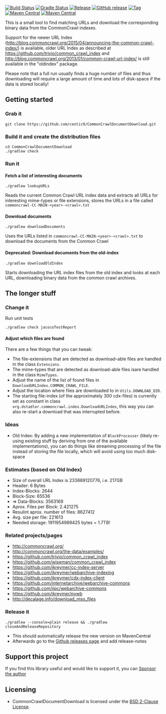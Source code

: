[![Build Status](https://github.com/centic9/CommonCrawlDocumentDownload/actions/workflows/gradle-build.yml/badge.svg)](https://github.com/centic9/CommonCrawlDocumentDownload/actions)
[![Gradle Status](https://gradleupdate.appspot.com/centic9/CommonCrawlDocumentDownload/status.svg?branch=master)](https://gradleupdate.appspot.com/centic9/CommonCrawlDocumentDownload/status)
[![Release](https://img.shields.io/github/release/centic9/CommonCrawlDocumentDownload.svg)](https://github.com/centic9/CommonCrawlDocumentDownload/releases)
[![GitHub release](https://img.shields.io/github/release/centic9/CommonCrawlDocumentDownload.svg?label=changelog)](https://github.com/centic9/CommonCrawlDocumentDownload/releases/latest)
[![Tag](https://img.shields.io/github/tag/centic9/CommonCrawlDocumentDownload.svg)](https://github.com/centic9/CommonCrawlDocumentDownload/tags)
[![Maven Central](https://maven-badges.herokuapp.com/maven-central/org.dstadler/commoncrawldownload/badge.svg?style=flat)](https://maven-badges.herokuapp.com/maven-central/org.dstadler/commoncrawldownload) 
[![Maven Central](https://img.shields.io/maven-central/v/org.dstadler/commoncrawldownload.svg)](https://maven-badges.herokuapp.com/maven-central/org.dstadler/commoncrawldownload)

This is a small tool to find matching URLs and download the corresponding binary data from the CommonCrawl indexes.

Support for the newer URL Index (http://blog.commoncrawl.org/2015/04/announcing-the-common-crawl-index/) is available, older URL Index as described at https://github.com/trivio/common_crawl_index and 
http://blog.commoncrawl.org/2013/01/common-crawl-url-index/ is still available in the "oldindex" package.

Please note that a full run usually finds a huge number of files and thus downloading will require a large 
amount of time and lots of disk-space if the data is stored locally!

## Getting started

### Grab it

    git clone https://github.com/centic9/CommonCrawlDocumentDownload.git

### Build it and create the distribution files

    cd CommonCrawlDocumentDownload
    ./gradlew check

### Run it

#### Fetch a list of interesting documents

    ./gradlew lookupURLs
    
Reads the current Common Crawl URL index data and extracts all URLs for 
interesting mime-types or file extensions, stores the URLs in a file 
called `commoncrawl-CC-MAIN-<year>-<crawl>.txt`
        
#### Download documents

    ./gradlew downloadDocuments

Uses the URLs listed in `commoncrawl-CC-MAIN-<year>-<crawl>.txt` to 
download the documents from the Common Crawl

#### Deprecated: Download documents from the old-index

    ./gradlew downloadOldIndex

Starts downloading the URL index files from the old index and looks 
at each URL, downloading binary data from the common crawl archives.

## The longer stuff

### Change it

Run unit tests

    ./gradlew check jacocoTestReport

#### Adjust which files are found

There are a few things that you can tweak:

* The file-extensions that are detected as download-able files are handled in the class `Extensions`.
* The mime-types that are detected as download-able files isare handled in the class `MimeTypes`.
* Adjust the name of the list of found files in `DownloadURLIndex.COMMON_CRAWL_FILE`.
* Adjust the location where files are downloaded to in `Utils.DOWNLOAD_DIR`.
* The starting file-index (of the approximately 300 cdx-files) is currently set as constant in class `org.dstadler.commoncrawl.index.DownloadURLIndex`, this way you can also re-start a download that was interrupted before.

### Ideas

* Old Index: By adding a new implementation of `BlockProcesser` (likely re-using existing stuff by deriving from one of the
available implementations), you can do things like streaming processing of the file instead of storing the file
locally, which will avoid using too much disk-space

### Estimates (based on Old Index)

* Size of overall URL Index is 233689120776, i.e. 217GB
* Header: 6 Bytes
* Index-Blocks: 2644
* Block-Size: 65536
* => Data-Blocks: 3563169
* Aprox. Files per Block: 2.421275
* Resulint aprox. number of files: 8627412
* Avg. size per file: 221613
* Needed storage: 1911954989425 bytes = 1.7TB!

### Related projects/pages

* http://commoncrawl.org/
* http://commoncrawl.org/the-data/examples/
* https://github.com/trivio/common_crawl_index
* https://github.com/wiseman/common_crawl_index
* https://github.com/ikreymer/cc-index-server
* https://github.com/ikreymer/webarchive-indexing
* https://github.com/ikreymer/cdx-index-client
* https://github.com/internetarchive/webarchive-commons
* https://github.com/iipc/webarchive-commons
* https://github.com/ikreymer/pywb
* http://decalage.info/download_mso_files

### Release it

    ./gradlew --console=plain release && ./gradlew closeAndReleaseRepository
    
* This should automatically release the new version on MavenCentral
* Afterwards go to the [Github releases page](https://github.com/centic9/commons-dost/releases) and add release-notes

## Support this project

If you find this library useful and would like to support it, you can [Sponsor the author](https://github.com/sponsors/centic9)

## Licensing

* CommonCrawlDocumentDownload is licensed under the [BSD 2-Clause License].

[BSD 2-Clause License]: https://www.opensource.org/licenses/bsd-license.php
